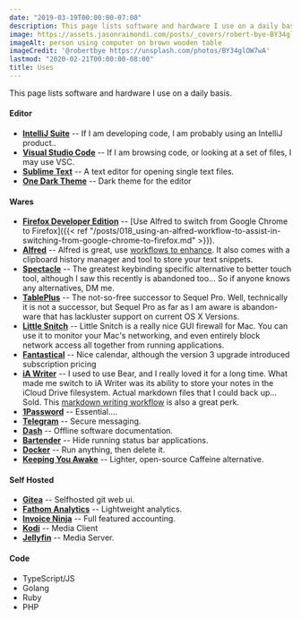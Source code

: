 ```yaml
---
date: "2019-03-19T00:00:00-07:00"
description: This page lists software and hardware I use on a daily basis.
image: https://assets.jasonraimondi.com/posts/_covers/robert-bye-BY34glOW7wA-unsplash.jpg
imageAlt: person using computer on brown wooden table
imageCredit: '@robertbye https://unsplash.com/photos/BY34glOW7wA'
lastmod: "2020-02-21T00:00:00-08:00"
title: Uses
---
```


This page lists software and hardware I use on a daily basis.

#### Editor

* **[IntelliJ Suite](https://www.jetbrains.com/)** -- If I am developing code, I am probably using an IntelliJ product..
* **[Visual Studio Code](https://code.visualstudio.com/)** -- If I am browsing code, or looking at a set of files, I may use VSC.
* **[Sublime Text](https://www.sublimetext.com/)** -- A text editor for opening single text files.
* **[One Dark Theme](https://plugins.jetbrains.com/plugin/11938-one-dark-theme/)** -- Dark theme for the editor

#### Wares

* **[Firefox Developer Edition](https://www.mozilla.org/en-US/firefox/developer/)** -- [Use Alfred to switch from Google Chrome to Firefox]({{< ref "/posts/018_using-an-alfred-workflow-to-assist-in-switching-from-google-chrome-to-firefox.md" >}}).
* **[Alfred](https://www.alfredapp.com/)** -- Alfred is great, use [workflows to enhance](https://github.com/zenorocha/alfred-workflows). It also comes with a clipboard history manager and tool to store your text snippets.
* **[Spectacle](https://www.spectacleapp.com/)** -- The greatest keybinding specific alternative to better touch tool, although I saw this recently is abandoned too... So if anyone knows any alternatives, DM me.
* **[TablePlus](https://tableplus.com/)** -- The not-so-free successor to Sequel Pro. Well, technically it is not a successor, but Sequel Pro as far as I am aware is abandon-ware that has lackluster support on current OS X Versions. 
* **[Little Snitch](https://www.obdev.at/products/littlesnitch/index.html)** -- Little Snitch is a really nice GUI firewall for Mac. You can use it to monitor your Mac's networking, and even entirely block network access all together from running applications. 
* **[Fantastical](https://flexibits.com/fantastical)** -- Nice calendar, although the version 3 upgrade introduced subscription pricing
* **[iA Writer](https://ia.net/writer)** -- I used to use Bear, and I really loved it for a long time. What made me switch to iA Writer was its ability to store your notes in the iCloud Drive filesystem. Actual markdown files that I could back up... Sold. This [markdown writing workflow](https://www.macstories.net/ios/my-markdown-writing-and-collaboration-workflow-powered-by-working-copy-3-6-icloud-drive-and-github/) is also a great perk.
* **[1Password](https://1password.com/)** -- Essential....
* **[Telegram](https://telegram.org/)** -- Secure messaging.
* **[Dash](https://kapeli.com/dash)** -- Offline software documentation.
* **[Bartender](https://www.macbartender.com/)** -- Hide running status bar applications.
* **[Docker](https://www.docker.com/)** -- Run anything, then delete it.
* **[Keeping You Awake](https://github.com/newmarcel/KeepingYouAwake)** -- Lighter, open-source Caffeine alternative.

#### Self Hosted

* **[Gitea](https://gitea.io/en-us/)** -- Selfhosted git web ui.
* **[Fathom Analytics](https://usefathom.com/)** -- Lightweight analytics.
* **[Invoice Ninja](https://www.invoiceninja.com/)** -- Full featured accounting.
* **[Kodi](https://kodi.tv/)** -- Media Client
* **[Jellyfin](https://jellyfin.media)** -- Media Server.

#### Code

* TypeScript/JS
* Golang
* Ruby
* PHP


